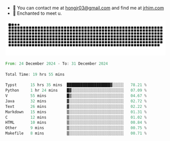 - 📧 You can contact me at hongjr03@gmail.com and find me at [jrhim.com](https://jrhim.com/)
- 💜 Enchanted to meet u.

![snake_animation](https://raw.githubusercontent.com/hongjr03/hongjr03/output/github-contribution-grid-snake.svg)

<!--START_SECTION:waka-->

```rust
From: 24 December 2024 - To: 31 December 2024

Total Time: 19 hrs 55 mins

Typst      15 hrs 35 mins  ███████████████████▓░░░░░   78.21 %
Python     1 hr 24 mins    █▓░░░░░░░░░░░░░░░░░░░░░░░   07.09 %
V          55 mins         █▒░░░░░░░░░░░░░░░░░░░░░░░   04.67 %
Java       32 mins         ▓░░░░░░░░░░░░░░░░░░░░░░░░   02.72 %
Text       26 mins         ▓░░░░░░░░░░░░░░░░░░░░░░░░   02.22 %
Markdown   15 mins         ▒░░░░░░░░░░░░░░░░░░░░░░░░   01.31 %
C          12 mins         ▒░░░░░░░░░░░░░░░░░░░░░░░░   01.02 %
HTML       10 mins         ▒░░░░░░░░░░░░░░░░░░░░░░░░   00.84 %
Other      9 mins          ▒░░░░░░░░░░░░░░░░░░░░░░░░   00.75 %
Makefile   8 mins          ▒░░░░░░░░░░░░░░░░░░░░░░░░   00.71 %
```

<!--END_SECTION:waka-->

